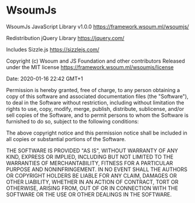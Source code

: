 # WsoumJs

   WsoumJs JavaScript Library v1.0.0
   https://framework.wsoum.ml/wsoumjs/

   Redistribution jQuery Library
   https://jquery.com/

   Includes Sizzle.js
   https://sizzlejs.com/

   Copyright (c) Wsoum and JS Foundation and other contributors
   Released under the MIT license
   https://framework.wsoum.ml/wsoumjs/license

   Date: 2020-01-16 22:42 GMT+1

Permission is hereby granted, free of charge, to any person obtaining
a copy of this software and associated documentation files (the
"Software"), to deal in the Software without restriction, including
without limitation the rights to use, copy, modify, merge, publish,
distribute, sublicense, and/or sell copies of the Software, and to
permit persons to whom the Software is furnished to do so, subject to
the following conditions:

The above copyright notice and this permission notice shall be
included in all copies or substantial portions of the Software.

THE SOFTWARE IS PROVIDED "AS IS", WITHOUT WARRANTY OF ANY KIND,
EXPRESS OR IMPLIED, INCLUDING BUT NOT LIMITED TO THE WARRANTIES OF
MERCHANTABILITY, FITNESS FOR A PARTICULAR PURPOSE AND
NONINFRINGEMENT. IN NO EVENT SHALL THE AUTHORS OR COPYRIGHT HOLDERS BE
LIABLE FOR ANY CLAIM, DAMAGES OR OTHER LIABILITY, WHETHER IN AN ACTION
OF CONTRACT, TORT OR OTHERWISE, ARISING FROM, OUT OF OR IN CONNECTION
WITH THE SOFTWARE OR THE USE OR OTHER DEALINGS IN THE SOFTWARE.